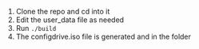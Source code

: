1. Clone the repo and cd into it
2. Edit the user_data file as needed
3. Run `./build`
4. The configdrive.iso file is generated and in the folder
